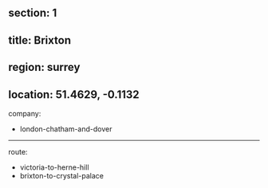 section: 1
----
title: Brixton
----
region: surrey
----
location: 51.4629, -0.1132
----
company:
- london-chatham-and-dover
----
route:
- victoria-to-herne-hill
- brixton-to-crystal-palace
